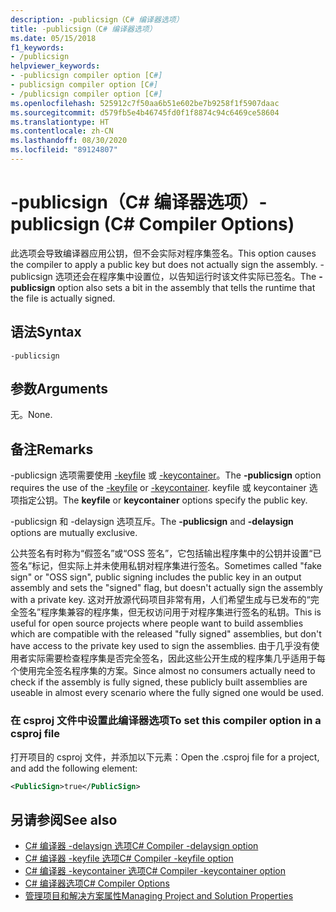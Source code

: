 ```yaml
---
description: -publicsign（C# 编译器选项）
title: -publicsign（C# 编译器选项）
ms.date: 05/15/2018
f1_keywords:
- /publicsign
helpviewer_keywords:
- -publicsign compiler option [C#]
- publicsign compiler option [C#]
- /publicsign compiler option [C#]
ms.openlocfilehash: 525912c7f50aa6b51e602be7b9258f1f5907daac
ms.sourcegitcommit: d579fb5e4b46745fd0f1f8874c94c6469ce58604
ms.translationtype: HT
ms.contentlocale: zh-CN
ms.lasthandoff: 08/30/2020
ms.locfileid: "89124807"
---
```

# <a name="-publicsign-c-compiler-options"></a><span data-ttu-id="03862-103">-publicsign（C# 编译器选项）</span><span class="sxs-lookup"><span data-stu-id="03862-103">-publicsign (C# Compiler Options)</span></span>

<span data-ttu-id="03862-104">此选项会导致编译器应用公钥，但不会实际对程序集签名。</span><span class="sxs-lookup"><span data-stu-id="03862-104">This option causes the compiler to apply a public key but does not actually sign the assembly.</span></span> <span data-ttu-id="03862-105"> -publicsign 选项还会在程序集中设置位，以告知运行时该文件实际已签名。</span><span class="sxs-lookup"><span data-stu-id="03862-105">The **-publicsign** option also sets a bit in the assembly that tells the runtime that the file is actually signed.</span></span>

## <a name="syntax"></a><span data-ttu-id="03862-106">语法</span><span class="sxs-lookup"><span data-stu-id="03862-106">Syntax</span></span>

```console
-publicsign
```

## <a name="arguments"></a><span data-ttu-id="03862-107">参数</span><span class="sxs-lookup"><span data-stu-id="03862-107">Arguments</span></span>

<span data-ttu-id="03862-108">无。</span><span class="sxs-lookup"><span data-stu-id="03862-108">None.</span></span>

## <a name="remarks"></a><span data-ttu-id="03862-109">备注</span><span class="sxs-lookup"><span data-stu-id="03862-109">Remarks</span></span>

<span data-ttu-id="03862-110"> -publicsign 选项需要使用 [-keyfile](keyfile-compiler-option.md) 或 [-keycontainer](keycontainer-compiler-option.md)。</span><span class="sxs-lookup"><span data-stu-id="03862-110">The **-publicsign** option requires the use of the [-keyfile](keyfile-compiler-option.md) or [-keycontainer](keycontainer-compiler-option.md).</span></span> <span data-ttu-id="03862-111"> keyfile 或  keycontainer 选项指定公钥。</span><span class="sxs-lookup"><span data-stu-id="03862-111">The **keyfile** or **keycontainer** options specify the public key.</span></span>

<span data-ttu-id="03862-112"> -publicsign 和 -delaysign  选项互斥。</span><span class="sxs-lookup"><span data-stu-id="03862-112">The **-publicsign** and **-delaysign** options are mutually exclusive.</span></span>

<span data-ttu-id="03862-113">公共签名有时称为“假签名”或“OSS 签名”，它包括输出程序集中的公钥并设置“已签名”标记，但实际上并未使用私钥对程序集进行签名。</span><span class="sxs-lookup"><span data-stu-id="03862-113">Sometimes called "fake sign" or "OSS sign", public signing includes the public key in an output assembly and sets the "signed" flag, but doesn't actually sign the assembly with a private key.</span></span> <span data-ttu-id="03862-114">这对开放源代码项目非常有用，人们希望生成与已发布的“完全签名”程序集兼容的程序集，但无权访问用于对程序集进行签名的私钥。</span><span class="sxs-lookup"><span data-stu-id="03862-114">This is useful for open source projects where people want to build assemblies which are compatible with the released "fully signed" assemblies, but don't have access to the private key used to sign the assemblies.</span></span> <span data-ttu-id="03862-115">由于几乎没有使用者实际需要检查程序集是否完全签名，因此这些公开生成的程序集几乎适用于每个使用完全签名程序集的方案。</span><span class="sxs-lookup"><span data-stu-id="03862-115">Since almost no consumers actually need to check if the assembly is fully signed, these publicly built assemblies are useable in almost every scenario where the fully signed one would be used.</span></span>

### <a name="to-set-this-compiler-option-in-a-csproj-file"></a><span data-ttu-id="03862-116">在 csproj 文件中设置此编译器选项</span><span class="sxs-lookup"><span data-stu-id="03862-116">To set this compiler option in a csproj file</span></span>

<span data-ttu-id="03862-117">打开项目的 csproj 文件，并添加以下元素：</span><span class="sxs-lookup"><span data-stu-id="03862-117">Open the .csproj file for a project, and add the following element:</span></span>

```xml
<PublicSign>true</PublicSign>
```

## <a name="see-also"></a><span data-ttu-id="03862-118">另请参阅</span><span class="sxs-lookup"><span data-stu-id="03862-118">See also</span></span>

- [<span data-ttu-id="03862-119">C# 编译器 -delaysign 选项</span><span class="sxs-lookup"><span data-stu-id="03862-119">C# Compiler -delaysign option</span></span>](delaysign-compiler-option.md)
- [<span data-ttu-id="03862-120">C# 编译器 -keyfile 选项</span><span class="sxs-lookup"><span data-stu-id="03862-120">C# Compiler -keyfile option</span></span>](keyfile-compiler-option.md)
- [<span data-ttu-id="03862-121">C# 编译器 -keycontainer 选项</span><span class="sxs-lookup"><span data-stu-id="03862-121">C# Compiler -keycontainer option</span></span>](keycontainer-compiler-option.md)
- [<span data-ttu-id="03862-122">C# 编译器选项</span><span class="sxs-lookup"><span data-stu-id="03862-122">C# Compiler Options</span></span>](index.md)
- [<span data-ttu-id="03862-123">管理项目和解决方案属性</span><span class="sxs-lookup"><span data-stu-id="03862-123">Managing Project and Solution Properties</span></span>](/visualstudio/ide/managing-project-and-solution-properties)
